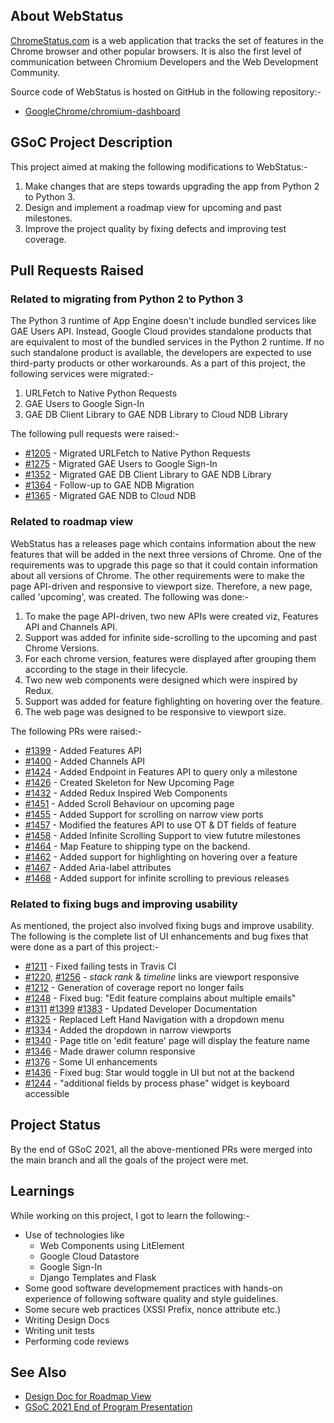 ## About WebStatus

[ChromeStatus.com](https://www.chromestatus.com) is a web application that tracks the set of features in the Chrome browser and other popular browsers. It is also the first level of communication between Chromium Developers and the Web Development Community.

Source code of WebStatus is hosted on GitHub in the following repository:-
- [GoogleChrome/chromium-dashboard](https://github.com/GoogleChrome/chromium-dashboard)

## GSoC Project Description
This project aimed at making the following modifications to WebStatus:-
1. Make changes that are steps towards upgrading the app from Python 2 to Python 3.
2. Design and implement a roadmap view for upcoming and past milestones.
3. Improve the project quality by fixing defects and improving test coverage.

## Pull Requests Raised
### Related to migrating from Python 2 to Python 3
The Python 3 runtime of App Engine doesn't include bundled services like GAE Users API. Instead, Google Cloud provides standalone products that are equivalent to most of the bundled services in the Python 2 runtime. If no such standalone product is available, the developers are expected to use third-party products or other workarounds. As a part of this project, the following services were migrated:-
  1. URLFetch to Native Python Requests
  1. GAE Users to Google Sign-In
  1. GAE DB Client Library to GAE NDB Library to Cloud NDB Library

The following pull requests were raised:-
* [#1205](https://github.com/GoogleChrome/chromium-dashboard/pull/1205) - Migrated URLFetch to Native Python Requests 
* [#1275](https://github.com/GoogleChrome/chromium-dashboard/pull/1275) - Migrated GAE Users to Google Sign-In
* [#1352](https://github.com/GoogleChrome/chromium-dashboard/pull/1352) - Migrated GAE DB Client Library to GAE NDB Library
* [#1364](https://github.com/GoogleChrome/chromium-dashboard/pull/1364) - Follow-up to GAE NDB Migration
* [#1365](https://github.com/GoogleChrome/chromium-dashboard/pull/1365) - Migrated GAE NDB to Cloud NDB

### Related to roadmap view
WebStatus has a releases page which contains information about the new features that will be added in the next three versions of Chrome. One of the requirements was to upgrade this page so that it could contain information about all versions of Chrome. The other requirements were to make the page API-driven and responsive to viewport size. Therefore, a new page, called 'upcoming', was created. The following was done:-
  1. To make the page API-driven, two new APIs were created viz, Features API and Channels API.
  2. Support was added for infinite side-scrolling to the upcoming and past Chrome Versions.
  3. For each chrome version, features were displayed after grouping them according to the stage in their lifecycle.
  4. Two new web components were designed which were inspired by Redux.
  5. Support was added for feature fighlighting on hovering over the feature.
  6. The web page was designed to be responsive to viewport size.

The following PRs were raised:-
* [#1399](https://github.com/GoogleChrome/chromium-dashboard/pull/1399) - Added Features API
* [#1400](https://github.com/GoogleChrome/chromium-dashboard/pull/1400) - Added Channels API
* [#1424](https://github.com/GoogleChrome/chromium-dashboard/pull/1424) - Added Endpoint in Features API to query only a milestone
* [#1426](https://github.com/GoogleChrome/chromium-dashboard/pull/1426) - Created Skeleton for New Upcoming Page
* [#1432](https://github.com/GoogleChrome/chromium-dashboard/pull/1432) - Added Redux Inspired Web Components
* [#1451](https://github.com/GoogleChrome/chromium-dashboard/pull/1451) - Added Scroll Behaviour on upcoming page
* [#1455](https://github.com/GoogleChrome/chromium-dashboard/pull/1455) - Added Support for scrolling on narrow view ports
* [#1457](https://github.com/GoogleChrome/chromium-dashboard/pull/1457) - Modified the features API to use OT & DT fields of feature
* [#1458](https://github.com/GoogleChrome/chromium-dashboard/pull/1458) - Added Infinite Scrolling Support to view fututre milestones
* [#1464](https://github.com/GoogleChrome/chromium-dashboard/pull/1464) - Map Feature to shipping type on the backend.
* [#1462](https://github.com/GoogleChrome/chromium-dashboard/pull/1462) - Added support for highlighting on hovering over a feature
* [#1467](https://github.com/GoogleChrome/chromium-dashboard/pull/1467) - Added Aria-label attributes
* [#1468](https://github.com/GoogleChrome/chromium-dashboard/pull/1468) - Added support for infinite scrolling to previous releases

### Related to fixing bugs and improving usability
As mentioned, the project also involved fixing bugs and improve usability. The following is the complete list of UI enhancements and bug fixes that were done as a part of this project:-

* [#1211](https://github.com/GoogleChrome/chromium-dashboard/pull/1211) - Fixed failing tests in Travis CI
* [#1220](https://github.com/GoogleChrome/chromium-dashboard/pull/1220), [#1256](https://github.com/GoogleChrome/chromium-dashboard/pull/1256) - _stack rank_ & _timeline_ links are viewport responsive
* [#1212](https://github.com/GoogleChrome/chromium-dashboard/pull/1212) - Generation of coverage report no longer fails
* [#1248](https://github.com/GoogleChrome/chromium-dashboard/pull/1248) - Fixed bug: "Edit feature complains about multiple emails"
* [#1311](https://github.com/GoogleChrome/chromium-dashboard/pull/1311) [#1399](https://github.com/GoogleChrome/chromium-dashboard/pull/1339) [#1383](https://github.com/GoogleChrome/chromium-dashboard/pull/1383) - Updated Developer Documentation
* [#1325](https://github.com/GoogleChrome/chromium-dashboard/pull/1325) - Replaced Left Hand Navigation with a dropdown menu 
* [#1334](https://github.com/GoogleChrome/chromium-dashboard/pull/1334) - Added the dropdown in narrow viewports
* [#1340](https://github.com/GoogleChrome/chromium-dashboard/pull/1340) - Page title on 'edit feature' page will display the feature name
* [#1346](https://github.com/GoogleChrome/chromium-dashboard/pull/1346) - Made drawer column responsive
* [#1376](https://github.com/GoogleChrome/chromium-dashboard/pull/1376) - Some UI enhancements
* [#1436](https://github.com/GoogleChrome/chromium-dashboard/pull/1436) - Fixed bug: Star would toggle in UI but not at the backend
* [#1244](https://github.com/GoogleChrome/chromium-dashboard/pull/1244) - "additional fields by process phase" widget is keyboard accessible

## Project Status
By the end of GSoC 2021, all the above-mentioned PRs were merged into the main branch and all the goals of the project were met. 

## Learnings
While working on this project, I got to learn the following:-
* Use of technologies like 
   * Web Components using LitElement
   * Google Cloud Datastore
   * Google Sign-In
   * Django Templates and Flask
* Some good software developmement practices with hands-on experience of following software quality and style guidelines. 
* Some secure web practices (XSSI Prefix, nonce attribute etc.)
* Writing Design Docs
* Writing unit tests
* Performing code reviews

## See Also
* [Design Doc for Roadmap View](https://docs.google.com/document/d/1qnMsBYzhqVnja_TpZVL8-ENj2pG0tKIRZ_PRnoPxGHk/edit?usp=sharing)
* [GSoC 2021 End of Program Presentation](https://docs.google.com/presentation/d/1Jx7tUVszkXTSIGp9XPEjLv9nCI2IWH6k0Gg1HLXhPEE/edit?usp=sharing)

